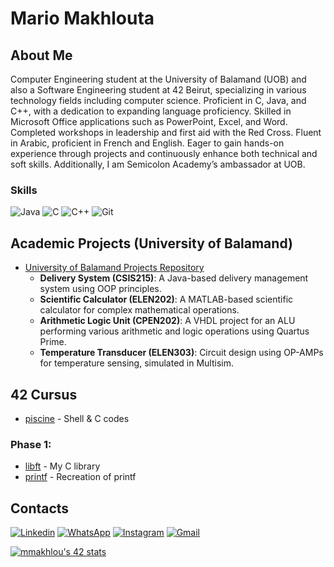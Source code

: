 
# Mario Makhlouta

## About Me 
Computer Engineering student at the University of Balamand (UOB) and also a Software Engineering student at 42 Beirut, specializing in various technology fields including computer science. Proficient in C, Java, and C++, with a dedication to expanding language proficiency. Skilled in Microsoft Office applications such as PowerPoint, Excel, and Word. Completed workshops in leadership and first aid with the Red Cross. Fluent in Arabic, proficient in French and English. Eager to gain hands-on experience through projects and continuously enhance both technical and soft skills. Additionally, I am Semicolon Academy’s ambassador at UOB.

### Skills
![Java](https://img.shields.io/badge/java-F4B728?style=for-the-badge&logo=openjdk&logoColor=black)
![C](https://img.shields.io/badge/c-%2300599C.svg?style=for-the-badge&logo=c&logoColor=white)
![C++](https://img.shields.io/badge/c++-%2300599C.svg?style=for-the-badge&logo=c%2B%2B&logoColor=white)
![Git](https://img.shields.io/badge/git-%23F05033.svg?style=for-the-badge&logo=git&logoColor=white)

## Academic Projects (University of Balamand)
- [University of Balamand Projects Repository](https://github.com/MarioMakhlouta/University-of-Balamand)
    - **Delivery System (CSIS215)**: A Java-based delivery management system using OOP principles.
    - **Scientific Calculator (ELEN202)**: A MATLAB-based scientific calculator for complex mathematical operations.
    - **Arithmetic Logic Unit (CPEN202)**: A VHDL project for an ALU performing various arithmetic and logic operations using Quartus Prime.
    - **Temperature Transducer (ELEN303)**: Circuit design using OP-AMPs for temperature sensing, simulated in Multisim.

## 42 Cursus
- [piscine](https://github.com/MarioMakhlouta/42Beirut/tree/main/MarioPiscine) - Shell & C codes

### Phase 1:

- [libft](https://github.com/MarioMakhlouta/42Beirut/tree/main/MarioStudent/C%20Cursus/Milestones/Milestone00/Project%200%20-%20Libft) - My C library
- [printf](https://github.com/MarioMakhlouta/42Beirut/tree/main/MarioStudent/C%20Cursus/Milestones/Milestone01/Project%200%20-%20ft_printf) - Recreation of printf


## Contacts

[![Linkedin](https://img.shields.io/badge/LinkedIn-0077B5?style=for-the-badge&logo=linkedin&logoColor=white)](https://www.linkedin.com/in/mario-makhlouta/) [![WhatsApp](https://img.shields.io/badge/WhatsApp-25D366?style=for-the-badge&logo=whatsapp&logoColor=white)](https://wa.me/96170086618) [![Instagram](https://img.shields.io/badge/Instagram-%23E4405F.svg?style=for-the-badge&logo=Instagram&logoColor=white)](https://www.instagram.com/mario.makhlouta/) [![Gmail](https://img.shields.io/badge/Gmail-D14836?style=for-the-badge&logo=gmail&logoColor=white)](mailto:mariomakhlouta13@gmail.com)



[![mmakhlou's 42 stats](https://badge.nimon.fr/api/v2/cm13gp84v2059201ltya5qa98b/stats?cursusId=21&coalitionId=446)](https://github.com/Nimon77/badge42)
